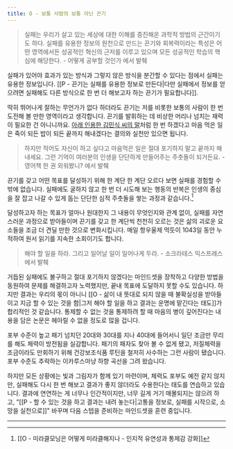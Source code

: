 ```yaml
---
title: O - 보통 사람의 보통 아닌 끈기
---
```


>실패는 우리가 살고 있는 세상에 대한 이해를 증진해온 과학적 방법의 근간이기도 하다. 실패를 유용한 정보의 원천으로 만드는 끈기와 회복력이라는 특성은 어떤 영역에서든 성공적인 혁신의 근저를 이루고 있으며 모든 성공적인 학습의 핵심에 해당한다. - 어떻게 공부할 것인가 에서 발췌

실패가 있어야 효과가 있는 방식과 그렇지 않은 방식을 분간할 수 있다는 점에서 실패는 유용한 정보입니다. [[P - 끈기는 실패를 유용한 정보로 만든다|다만 실패에서 정보를 얻으려면 실패해도 다른 방식으로 한 번 더 해보고자 하는 끈기가 필요합니다]]. 

딱히 뛰어나게 잘하는 무언가가 없다 하더라도 끈기는 저를 비롯한 보통의 사람이 한 번 도전해 볼 만한 영역이라고 생각합니다. 끈기를 발휘하는 데 비상한 머리나 넘치는 재력이 필요한 건 아니니까요. [아래 인용한 김민식 씨의 말](https://slowdive14.tistory.com/1299698)처럼 한 번 하겠다고 마음 먹은 일은 죽이 되든 밥이 되든 끝까지 해내겠다는 결의와 실천만 있으면 됩니다.

>하지만 적어도 자신이 하고 싶다고 마음먹은 일은 절대 포기하지 말고 끝까지 해내세요. 그런 기억이 여러분의 인생을 단단하게 만들어주는 주춧돌이 되거든요. - 영어책 한 권 외워봤니? 에서 발췌

끈기를 갖고 어떤 목표를 달성하기 위해 한 계단 한 계단 오르다 보면 실패를 경험할 수밖에 없습니다. 실패에도 굴하지 않고 한 번 더 시도해 보는 행동의 반복은 인생의 중심을 잘 잡고 나갈 수 있게 돕는 단단한 심적 주춧돌을 쌓는 과정과 같습니다.[^1] 

달성하고자 하는 목표가 얼마나 원대한지 그 내용이 무엇인지와 관계 없이, 실패를 자연스러운 과정으로 받아들이며 끈기를 갖고 한 계단씩 천천히 오르는 것은 삶의 괴로운 요소들을 조금 더 견딜 만한 것으로 변화시킵니다. 매일 항우울제 먹듯이 1043일 동안 누적하여 원서 읽기를 지속한 소회이기도 합니다.

>해야 할 일을 하라. 그리고 일어날 일이 일어나게 두라. - 소크라테스 익스프레스 에서 발췌

거듭된 실패에도 불구하고 절대 포기하지 않겠다는 마인드셋을 장착하고 다양한 방법을 동원하여 문제를 해결하고자 노력했지만, 끝내 목표에 도달하지 못할 수도 있습니다.  하지만 결과는 우리의 몫이 아니니 [[O - 삶이 내 뜻대로 되지 않을 때 불확실성을 받아들이고 지금 할 수 있는 것을 함|그저 해야 할 일을 하고 결과는 운명에 맡긴다는 태도]]가 합리적인 것 같습니다. 통제할 수 없는 것을 통제하려 할 때 마음의 병이 깊어진다는 내용을 담은 논문은 헤아릴 수 없을 정도로 많을 겁니다.

포부 수준이 높고 패기 넘치던 20대와 30대를 지나 40대에 들어서니 일단 조금만 무리를 해도 체력이 방전됨을 실감합니다. 패기의 패자도 찾아 볼 수 없게 됐고, 저질체력을 조금이라도 만회하기 위해 건강보조식품 루틴을 철저히 사수하는 그런 사람이 됐습니다. 포부 수준도 추락하는 이카루스마냥 하향 곡선을 그려 왔습니다.

하지만 모든 상황에는 빛과 그림자가 함께 있기 마련이며, 체력도 포부도 예전 같지 않지만, 실패해도 다시 한 번 해보고 결과가 좋지 않더라도 수용한다는 태도를 연습하고 있습니다. 결과에 연연하는 게 너무나 인간적이지만, 너무 길게 거기 매몰되지는 않으려 하고, "[[P - 할 수 있는 것을 하고 결과는 내려 놓는다|고통을 정보로, 실패를 시작으로, 소망을 실천으로]]" 바꾸며 다음 스텝을 준비하는 마인드셋을 훈련 중입니다. 

---

[^1]: [[O - 미라클모닝은 어떻게 미라클해지나 - 인지적 유연성과 통제감 강화]]


